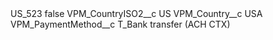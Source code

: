 <?xml version="1.0" encoding="UTF-8"?>
<CustomMetadata xmlns="http://soap.sforce.com/2006/04/metadata" xmlns:xsi="http://www.w3.org/2001/XMLSchema-instance" xmlns:xsd="http://www.w3.org/2001/XMLSchema">
    <label>US_523</label>
    <protected>false</protected>
    <values>
        <field>VPM_CountryISO2__c</field>
        <value xsi:type="xsd:string">US</value>
    </values>
    <values>
        <field>VPM_Country__c</field>
        <value xsi:type="xsd:string">USA</value>
    </values>
    <values>
        <field>VPM_PaymentMethod__c</field>
        <value xsi:type="xsd:string">T_Bank transfer (ACH CTX)</value>
    </values>
</CustomMetadata>
